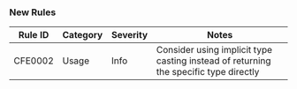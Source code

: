 ### New Rules

Rule ID | Category | Severity | Notes 
--------|----------|----------|-------
CFE0002  | Usage    | Info     | Consider using implicit type casting instead of returning the specific type directly
